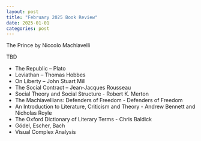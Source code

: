```yaml
---
layout: post
title: "February 2025 Book Review"
date: 2025-01-01
categories: post
---
```


The Prince by Niccolo Machiavelli

<!--more-->

TBD
- The Republic – Plato
- Leviathan – Thomas Hobbes
- On Liberty – John Stuart Mill
- The Social Contract – Jean-Jacques Rousseau
- Social Theory and Social Structure - Robert K. Merton
- The Machiavellians: Defenders of Freedom -  Defenders of Freedom
- An Introduction to Literature, Criticism and Theory - Andrew Bennett and Nicholas Royle
- The Oxford Dictionary of Literary Terms - Chris Baldick
- Gödel, Escher, Bach
- Visual Complex Analysis
